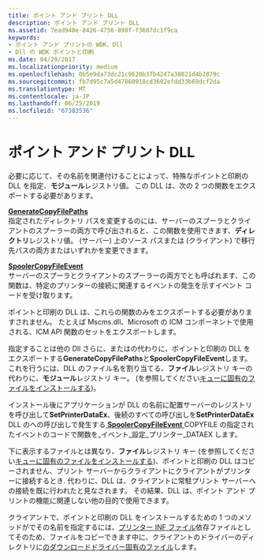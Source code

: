 ```yaml
---
title: ポイント アンド プリント DLL
description: ポイント アンド プリント DLL
ms.assetid: 7ead940e-8426-4756-890f-f3607dc1f9ca
keywords:
- ポイント アンド プリントの WDK、Dll
- Dll の WDK ポイントと印刷
ms.date: 04/20/2017
ms.localizationpriority: medium
ms.openlocfilehash: 0b5e9da73dc21c9620b37b4247a38821d4b2879c
ms.sourcegitcommit: fb7d95c7a5d47860918cd3602efdd33b69dcf2da
ms.translationtype: MT
ms.contentlocale: ja-JP
ms.lasthandoff: 06/25/2019
ms.locfileid: "67383536"
---
```

# <a name="point-and-print-dlls"></a>ポイント アンド プリント DLL





必要に応じて、その名前を関連付けることによって、特殊なポイントと印刷の DLL を指定、**モジュール**レジストリ値。 この DLL は、次の 2 つの関数をエクスポートする必要があります。

<a href="" id="generatecopyfilepaths"></a>[**GenerateCopyFilePaths**](https://docs.microsoft.com/windows-hardware/drivers/ddi/content/winsplp/nf-winsplp-generatecopyfilepaths)  
指定されたディレクトリ パスを変更するのには、サーバーのスプーラとクライアントのスプーラーの両方で呼び出されると、この関数を使用できます、**ディレクトリ**レジストリ値。 (サーバー) 上のソース パスまたは (クライアント) で移行先パスの両方またはいずれかを変更できます。

<a href="" id="spoolercopyfileevent"></a>[**SpoolerCopyFileEvent**](https://docs.microsoft.com/windows-hardware/drivers/ddi/content/winsplp/nf-winsplp-spoolercopyfileevent)  
サーバーのスプーラとクライアントのスプーラーの両方でとも呼ばれます、この関数は、特定のプリンターの接続に関連するイベントの発生を示すイベント コードを受け取ります。

ポイントと印刷の DLL は、これらの関数のみをエクスポートする必要がありますされません。 たとえば Mscms.dll、Microsoft の ICM コンポーネントで使用される、ICM API 関数のセットをエクスポートします。

指定することは他の Dll さらに、またはの代わりに、ポイントと印刷の DLL をエクスポートする**GenerateCopyFilePaths**と**SpoolerCopyFileEvent**します。 これを行うには、DLL のファイル名を割り当てる、**ファイル**レジストリ キーの代わりに、**モジュール**レジストリ キー。 (を参照してください[キューに固有のファイルをインストールする](installing-queue-specific-files.md))。

インストール後にアプリケーションが DLL の名前に配置サーバーのレジストリを呼び出して**SetPrinterDataEx**、後続のすべての呼び出しを**SetPrinterDataEx** DLL のへの呼び出しで発生する[ **SpoolerCopyFileEvent** ](https://docs.microsoft.com/windows-hardware/drivers/ddi/content/winsplp/nf-winsplp-spoolercopyfileevent) COPYFILE の指定されたイベントのコードで関数を\_イベント\_設定\_プリンター\_DATAEX します。

下に表示するファイルとは異なり、**ファイル**レジストリ キー (を参照してください[キューに固有のファイルをインストールする](installing-queue-specific-files.md))、ポイントと印刷の DLL はコピーされません、プリント サーバーからクライアントにクライアントがプリンターに接続するとき. 代わりに、DLL は、クライアントに常駐プリント サーバーへの接続を既に行われたと見なされます。 その結果、DLL は、ポイント アンド プリントの機能に関連しない他の目的で使用できます。

クライアントで、ポイントと印刷の DLL をインストールするための 1 つのメソッドがでその名前を指定するには、[プリンター INF ファイル](printer-inf-files.md)依存ファイルとしてそのため、ファイルをコピーできます中に、クライアントのドライバーのディレクトリに[のダウンロードドライバー固有のファイル](downloading-driver-specific-files.md)します。

 

 




